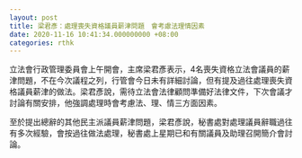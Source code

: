 ```yaml
---
layout: post
title: 梁君彥：處理喪失資格議員薪津問題　會考慮法理情因素
date: 2020-11-16 10:41:34.000000000 +08:00
categories: rthk
---
```


立法會行政管理委員會上午開會，主席梁君彥表示，4名喪失資格立法會議員的薪津問題，不在今次議程之列，行管會今日未有詳細討論，但有提及過往處理喪失資格議員薪津的做法。梁君彥說，需待立法會法律顧問準備好法律文件，下次會議才討論有關安排，他強調處理時會考慮法、理、情三方面因素。

至於提出總辭的其他民主派議員薪津問題，梁君彥說，秘書處對處理議員辭職過往有多次經驗，會按過往做法處理，秘書處上星期已和有關議員及助理召開簡介會討論。
